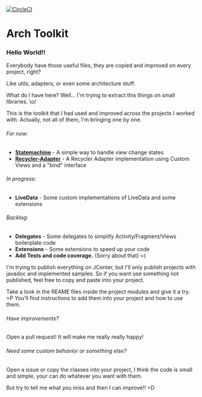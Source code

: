 [![CircleCI](https://circleci.com/gh/matheus-corregiari/arch-toolkit/tree/master.svg?style=svg)](https://circleci.com/gh/matheus-corregiari/arch-toolkit/tree/master)

# Arch Toolkit

### Hello World!!
Everybody have those useful files, they are copied and improved on every project, right?

Like utils, adapters, or even some architecture stuff.

What do I have here? Well... I'm trying to extract this things on small libraries. \o/

This is the toolkit that I had used and improved across the projects I worked with. Actually, not all of them, I'm bringing one by one.

###### For now:

- **[Statemachine](toolkit/statemachine)** - A simple way to handle view change states
- **[Recycler-Adapter](toolkit/recycler-adapter)** - A Recycler Adapter implementation using Custom Views and a "bind" interface

###### In progress:

- **LiveData** - Some custom implementations of LiveData and some extensions

###### Backlog:

- **Delegates** - Some delegates to simplify Activity/Fragment/Views boilerplate code
- **Extensions** - Some extensions to speed up your code
- **Add Tests and code coverage.** (Sorry about that) =(

I'm trying to publish everything on JCenter, but I'll only publish projects with javadoc and implemented samples. So if you want use something not published, feel free to copy and paste into your project.

Take a look in the REAME files inside the project modules and give it a try. =P
You'll find instructions to add them into your project and how to use them.

###### Have improvements?
Open a pull request! It will make me really really happy!

###### Need some custom behavior or something else?
Open a issue or copy the classes into your project, I think the code is small and simple, your can do whatever you want with them.

But try to tell me what you miss and then I can improve!! =D